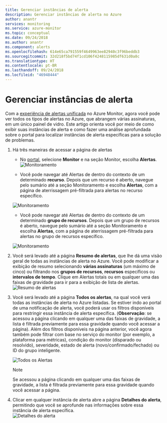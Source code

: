 ```yaml
---
title: Gerenciar instâncias de alerta
description: Gerenciar instâncias de alerta no Azure
author: anantr
services: monitoring
ms.service: azure-monitor
ms.topic: conceptual
ms.date: 09/24/2018
ms.author: anantr
ms.component: alerts
ms.openlocfilehash: 614e65ca791559f4649963ee82940c3f96beddb3
ms.sourcegitcommit: 32d218f5bd74f1cd106f4248115985df631d0a8c
ms.translationtype: HT
ms.contentlocale: pt-BR
ms.lasthandoff: 09/24/2018
ms.locfileid: "46948444"
---
```

# <a name="manage-alert-instances"></a>Gerenciar instâncias de alerta
Com a [experiência de alertas unificada](https://aka.ms/azure-alerts-overview) no Azure Monitor, agora você pode ver todos os tipos de alertas no Azure, que abrangem várias assinaturas, em um único painel de vidro. Este artigo orienta você por meio de como exibir suas instâncias de alerta e como fazer uma análise aprofundada sobre o portal para localizar instâncias de alerta específicas para a solução de problemas.

1. Há três maneiras de acessar a página de alertas

   + No [portal](https://portal.azure.com/), selecione **Monitor** e na seção Monitor, escolha **Alertas**.  
    ![Monitoramento](./media/monitoring-alerts-managing-alerts-instances/monitoring-alerts-managing-alert-instances-toc.jpg)
  
   + Você pode navegar até Alertas de dentro do contexto de um determinado **recurso**. Depois que um recurso é aberto, navegue pelo sumário até a seção Monitoramento e escolha **Alertas**, com a página de aterrissagem pré-filtrada para alertas no recurso específico.
   
    ![Monitoramento](./media/monitoring-alerts-managing-alerts-instances/alert-resource.JPG)
    
   + Você pode navegar até Alertas de dentro do contexto de um determinado **grupo de recursos**. Depois que um grupo de recursos é aberto, navegue pelo sumário até a seção Monitoramento e escolha **Alertas**, com a página de aterrissagem pré-filtrada para alertas no grupo de recursos específico.    
   
    ![Monitoramento](./media/monitoring-alerts-managing-alerts-instances/alert-rg.JPG)

1.  Você será levado até a página **Resumo de alertas**, que lhe dá uma visão geral de todas as instâncias de alerta no Azure. Você pode modificar a exibição de resumo selecionando **várias assinaturas** (um máximo de cinco) ou filtrando nos **grupos de recursos**, **recursos** específicos ou **intervalos de tempo**. Clique em Alertas totais ou em qualquer uma das faixas de gravidade para ir para a exibição de lista de alertas.     
    ![Resumo de alertas](./media/monitoring-alerts-managing-alerts-instances/alerts-summary.jpg)
 
1.  Você será levado até a página **Todos os alertas**, na qual você verá todas as instâncias de alerta no Azure listadas. Se estiver indo ao portal de uma notificação de alerta, você poderá usar os filtros disponíveis para restringir essa instância de alerta específica. (**Observação**: se acessou a página clicando em qualquer uma das faixas de gravidade, a lista é filtrada previamente para essa gravidade quando você acessar a página). Além dos filtros disponíveis na página anterior, você agora também pode filtrar com base no serviço do monitor (por exemplo, a plataforma para métricas), condição do monitor (disparado ou resolvido), severidade, estado de alerta (novo/confirmado/fechado) ou ID do grupo inteligente.

    ![Todos os Alertas](./media/monitoring-alerts-managing-alerts-instances/all-alerts.jpg)

    > [!NOTE]
    >  Se acessou a página clicando em qualquer uma das faixas de gravidade, a lista é filtrada previamente para essa gravidade quando você acessar a página.
 
1.  Clicar em qualquer instância de alerta abre a página **Detalhes do alerta**, permitindo que você se aprofunde nas informações sobre essa instância de alerta específica.   
![Detalhes do alerta](./media/monitoring-alerts-managing-alerts-instances/alert-details.jpg)  
